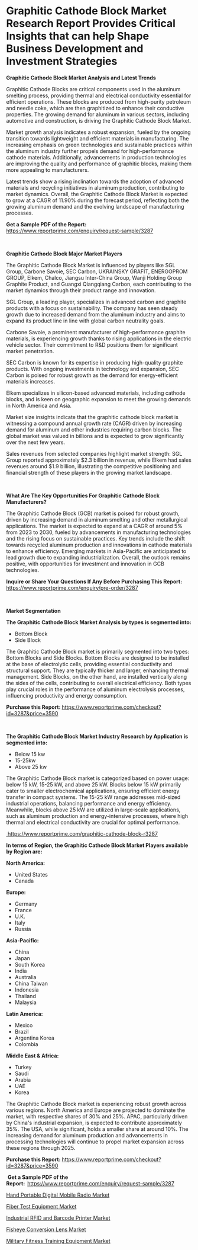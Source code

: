 <p><h1>Graphitic Cathode Block Market Research Report Provides Critical Insights that can help Shape Business Development and Investment Strategies</h1></p><p><strong>Graphitic Cathode Block Market Analysis and Latest Trends</strong></p>
<p><p>Graphitic Cathode Blocks are critical components used in the aluminum smelting process, providing thermal and electrical conductivity essential for efficient operations. These blocks are produced from high-purity petroleum and needle coke, which are then graphitized to enhance their conductive properties. The growing demand for aluminum in various sectors, including automotive and construction, is driving the Graphitic Cathode Block Market.</p><p>Market growth analysis indicates a robust expansion, fueled by the ongoing transition towards lightweight and efficient materials in manufacturing. The increasing emphasis on green technologies and sustainable practices within the aluminum industry further propels demand for high-performance cathode materials. Additionally, advancements in production technologies are improving the quality and performance of graphitic blocks, making them more appealing to manufacturers.</p><p>Latest trends show a rising inclination towards the adoption of advanced materials and recycling initiatives in aluminum production, contributing to market dynamics. Overall, the Graphitic Cathode Block Market is expected to grow at a CAGR of 11.90% during the forecast period, reflecting both the growing aluminum demand and the evolving landscape of manufacturing processes.</p></p>
<p><strong>Get a Sample PDF of the Report:&nbsp;</strong> <a href="https://www.reportprime.com/enquiry/request-sample/3287">https://www.reportprime.com/enquiry/request-sample/3287</a></p>
<p>&nbsp;</p>
<p><strong>Graphitic Cathode Block Major Market Players</strong></p>
<p><p>The Graphitic Cathode Block Market is influenced by players like SGL Group, Carbone Savoie, SEC Carbon, UKRAINSKY GRAFIT, ENERGOPROM GROUP, Elkem, Chalco, Jiangsu Inter-China Group, Wanji Holding Group Graphite Product, and Guangxi Qiangqiang Carbon, each contributing to the market dynamics through their product range and innovation.</p><p>SGL Group, a leading player, specializes in advanced carbon and graphite products with a focus on sustainability. The company has seen steady growth due to increased demand from the aluminum industry and aims to expand its product line in line with global carbon neutrality goals. </p><p>Carbone Savoie, a prominent manufacturer of high-performance graphite materials, is experiencing growth thanks to rising applications in the electric vehicle sector. Their commitment to R&D positions them for significant market penetration. </p><p>SEC Carbon is known for its expertise in producing high-quality graphite products. With ongoing investments in technology and expansion, SEC Carbon is poised for robust growth as the demand for energy-efficient materials increases.</p><p>Elkem specializes in silicon-based advanced materials, including cathode blocks, and is keen on geographic expansion to meet the growing demands in North America and Asia. </p><p>Market size insights indicate that the graphitic cathode block market is witnessing a compound annual growth rate (CAGR) driven by increasing demand for aluminum and other industries requiring carbon blocks. The global market was valued in billions and is expected to grow significantly over the next few years.</p><p>Sales revenues from selected companies highlight market strength: SGL Group reported approximately $2.3 billion in revenue, while Elkem had sales revenues around $1.9 billion, illustrating the competitive positioning and financial strength of these players in the growing market landscape.</p></p>
<p>&nbsp;</p>
<p><strong>What Are The Key Opportunities For Graphitic Cathode Block Manufacturers?</strong></p>
<p><p>The Graphitic Cathode Block (GCB) market is poised for robust growth, driven by increasing demand in aluminum smelting and other metallurgical applications. The market is expected to expand at a CAGR of around 5% from 2023 to 2030, fueled by advancements in manufacturing technologies and the rising focus on sustainable practices. Key trends include the shift towards recycled aluminum production and innovations in cathode materials to enhance efficiency. Emerging markets in Asia-Pacific are anticipated to lead growth due to expanding industrialization. Overall, the outlook remains positive, with opportunities for investment and innovation in GCB technologies.</p></p>
<p><strong>Inquire or Share Your Questions If Any Before Purchasing This Report:</strong> <a href="https://www.reportprime.com/enquiry/pre-order/3287">https://www.reportprime.com/enquiry/pre-order/3287</a></p>
<p>&nbsp;</p>
<p><strong>Market Segmentation</strong></p>
<p><strong>The Graphitic Cathode Block Market Analysis by types is segmented into:</strong></p>
<p><ul><li>Bottom Block</li><li>Side Block</li></ul></p>
<p><p>The Graphitic Cathode Block market is primarily segmented into two types: Bottom Blocks and Side Blocks. Bottom Blocks are designed to be installed at the base of electrolytic cells, providing essential conductivity and structural support. They are typically thicker and larger, enhancing thermal management. Side Blocks, on the other hand, are installed vertically along the sides of the cells, contributing to overall electrical efficiency. Both types play crucial roles in the performance of aluminum electrolysis processes, influencing productivity and energy consumption.</p></p>
<p><strong>Purchase this Report:&nbsp;</strong><a href="https://www.reportprime.com/checkout?id=3287&price=3590">https://www.reportprime.com/checkout?id=3287&price=3590</a></p>
<p>&nbsp;</p>
<p><strong>The Graphitic Cathode Block Market Industry Research by Application is segmented into:</strong></p>
<p><ul><li>Below 15 kw</li><li>15-25kw</li><li>Above 25 kw</li></ul></p>
<p><p>The Graphitic Cathode Block market is categorized based on power usage: below 15 kW, 15-25 kW, and above 25 kW. Blocks below 15 kW primarily cater to smaller electrochemical applications, ensuring efficient energy transfer in compact systems. The 15-25 kW range addresses mid-sized industrial operations, balancing performance and energy efficiency. Meanwhile, blocks above 25 kW are utilized in large-scale applications, such as aluminum production and energy-intensive processes, where high thermal and electrical conductivity are crucial for optimal performance.</p></p>
<p><a href="https://www.reportprime.com/graphitic-cathode-block-r3287">&nbsp;https://www.reportprime.com/graphitic-cathode-block-r3287</a></p>
<p><strong>In terms of Region, the Graphitic Cathode Block Market Players available by Region are:</strong></p>
<p>
    <p> <strong> North America: </strong>
        <ul>
            <li>United States</li>
            <li>Canada</li>
        </ul>
        </p> 
    <p> <strong> Europe: </strong>
        <ul>
            <li>Germany</li>
            <li>France</li>
            <li>U.K.</li>
            <li>Italy</li>
            <li>Russia</li>
        </ul>
        </p> 
    <p> <strong> Asia-Pacific: </strong>
        <ul>
            <li>China</li>
            <li>Japan</li>
            <li>South Korea</li>
            <li>India</li>
            <li>Australia</li>
            <li>China Taiwan</li>
            <li>Indonesia</li>
            <li>Thailand</li>
            <li>Malaysia</li>
        </ul>
        </p> 
    <p> <strong> Latin America: </strong>
        <ul>
            <li>Mexico</li>
            <li>Brazil</li>
            <li>Argentina Korea</li>
            <li>Colombia</li>
        </ul>
        </p> 
    <p> <strong> Middle East & Africa: </strong>
        <ul>
            <li>Turkey</li>
            <li>Saudi</li>
            <li>Arabia</li>
            <li>UAE</li>
            <li>Korea</li>
        </ul>
    </p>
    </p>
<p><p>The Graphitic Cathode Block market is experiencing robust growth across various regions. North America and Europe are projected to dominate the market, with respective shares of 30% and 25%. APAC, particularly driven by China's industrial expansion, is expected to contribute approximately 35%. The USA, while significant, holds a smaller share at around 10%. The increasing demand for aluminum production and advancements in processing technologies will continue to propel market expansion across these regions through 2025.</p></p>
<p><strong>Purchase this Report: </strong><a href="https://www.reportprime.com/checkout?id=3287&price=3590">https://www.reportprime.com/checkout?id=3287&price=3590</a></p>
<p>&nbsp;<strong>Get a Sample PDF of the Report:&nbsp;&nbsp;</strong><a href="https://www.reportprime.com/enquiry/request-sample/3287">https://www.reportprime.com/enquiry/request-sample/3287</a></p>
<p><strong></strong></p>
<p><p><a href="https://github.com/AbbasMahmud554/Market-Research-Report-List-1/blob/main/hand-portable-digital-mobile-radio-market.md">Hand Portable Digital Mobile Radio Market</a></p><p><a href="https://issuu.com/reportprime-2/docs/fiber-test-equipment-market-size-20_13999fcb550aa7">Fiber Test Equipment Market</a></p><p><a href="https://github.com/GenaGaines34/Market-Research-Report-List-1/blob/main/industrial-rfid-and-barcode-printer-market.md">Industrial RFID and Barcode Printer Market</a></p><p><a href="https://www.linkedin.com/pulse/fisheye-conversion-lens-market-indicators-size-regional-breakdown-stwkf?trackingId=QSertqZ4QH%2B6IDTrvZot1Q%3D%3D">Fisheye Conversion Lens Market</a></p><p><a href="https://www.linkedin.com/pulse/exploring-military-fitness-training-equipment-market-dynamics-zukyf?trackingId=yFkhzcq4QAOvNWAtmrFquw%3D%3D">Military Fitness Training Equipment Market</a></p></p>